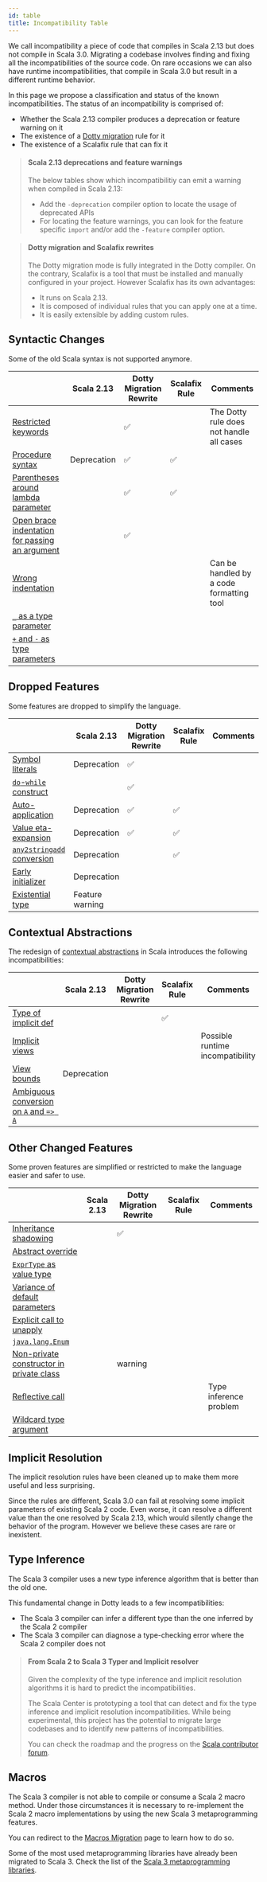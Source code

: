 ```yaml
---
id: table
title: Incompatibility Table
---
```


We call incompatibility a piece of code that compiles in Scala 2.13 but does not compile in Scala 3.0.
Migrating a codebase involves finding and fixing all the incompatibilities of the source code.
On rare occasions we can also have runtime incompatibilities, that compile in Scala 3.0 but result in a different runtime behavior.

In this page we propose a classification and status of the known incompatibilities.
The status of an incompatibility is comprised of:
 - Whether the Scala 2.13 compiler produces a deprecation or feature warning on it
 - The existence of a [Dotty migration](../dotty-rewrites.md) rule for it
 - The existence of a Scalafix rule that can fix it

> #### Scala 2.13 deprecations and feature warnings
>
> The below tables show which incompatibilitiy can emit a warning when compiled in Scala 2.13:
> - Add the `-deprecation` compiler option to locate the usage of deprecated APIs
> - For locating the feature warnings, you can look for the feature specific `import` and/or add the `-feature` compiler option.

> #### Dotty migration and Scalafix rewrites
> The Dotty migration mode is fully integrated in the Dotty compiler.
> On the contrary, Scalafix is a tool that must be installed and manually configured in your project.
> However Scalafix has its own advantages:
> - It runs on Scala 2.13.
> - It is composed of individual rules that you can apply one at a time.
> - It is easily extensible by adding custom rules.

## Syntactic Changes

Some of the old Scala syntax is not supported anymore.

||Scala 2.13|Dotty Migration Rewrite|Scalafix Rule|Comments|
|--- |--- |--- |--- |--- |
|[Restricted keywords](syntactic-changes.md#restricted-keywords)||✅||The Dotty rule does not handle all cases|
|[Procedure syntax](syntactic-changes.md#procedure-syntax)|Deprecation|✅|✅||
|[Parentheses around lambda parameter](syntactic-changes.md#parentheses-around-lambda-parameter)||✅|✅||
|[Open brace indentation for passing an argument](syntactic-changes.md#open-brace-indentation-for-passing-an-argument)||✅|||
|[Wrong indentation](syntactic-changes.md#wrong-indentation)||||Can be handled by a code formatting tool|
|[`_` as a type parameter](syntactic-changes.md#--as-a-type-parameter)|||||
|[`+` and `-` as type parameters](syntactic-changes.md#-and---as-type-parameters)|||||

## Dropped Features

Some features are dropped to simplify the language.

||Scala 2.13|Dotty Migration Rewrite|Scalafix Rule|Comments|
|--- |--- |--- |--- |--- |
|[Symbol literals](dropped-features.md#symbol-literals)|Deprecation|✅|||
|[`do`-`while` construct](dropped-features.md#do-while-construct)||✅|||
|[Auto-application](dropped-features.md#auto-application)|Deprecation|✅|✅||
|[Value eta-expansion](dropped-features.md#value-eta-expansion)|Deprecation|✅|✅||
|[`any2stringadd` conversion](dropped-features.md#any2stringadd-conversion)|Deprecation||✅||
|[Early initializer](dropped-features.md#early-initializer)|Deprecation||||
|[Existential type](dropped-features.md#existential-type)|Feature warning||||

## Contextual Abstractions

The redesign of [contextual abstractions](https://dotty.epfl.ch/docs/reference/contextual/motivation.html) in Scala introduces the following incompatibilities:

||Scala 2.13|Dotty Migration Rewrite|Scalafix Rule|Comments|
|--- |--- |--- |--- |--- |
|[Type of implicit def](contextual-abstractions.md#type-of-implicit-definition)|||✅||
|[Implicit views](contextual-abstractions.md#implicit-views)||||Possible runtime incompatibility|
|[View bounds](contextual-abstractions.md#view-bounds)|Deprecation||||
|[Ambiguous conversion on `A` and `=> A`](contextual-abstractions.md#ambiguous-conversion-on-a-and--a)|||||

## Other Changed Features

Some proven features are simplified or restricted to make the language easier and safer to use.

||Scala 2.13|Dotty Migration Rewrite|Scalafix Rule|Comments|
|--- |--- |--- |--- |--- |
|[Inheritance shadowing](other-changed-features.md#inheritance-shadowing)||✅|||
|[Abstract override](other-changed-features.md#abstract-override)|||||
|[`ExprType` as value type](other-changed-features.md#exprtype-as-value-type)|||||
|[Variance of default parameters](other-changed-features.md#variance-of-default-parameters)|||||
|[Explicit call to unapply](other-changed-features.md#explicit-call-to-unapply)|||||
|[`java.lang.Enum`](other-changed-features.md#javalangenum)|||||
|[Non-private constructor in private class](other-changed-features.md#non-private-constructor-in-private-class)||warning|||
|[Reflective call](other-changed-features.md#reflective-call)||||Type inference problem|
|[Wildcard type argument](other-changed-features.md#wildcard-type-argument)|||||


## Implicit Resolution

The implicit resolution rules have been cleaned up to make them more useful and less surprising.

Since the rules are different, Scala 3.0 can fail at resolving some implicit parameters of existing Scala 2 code.
Even worse, it can resolve a different value than the one resolved by Scala 2.13, which would silently change the behavior of the program.
However we believe these cases are rare or inexistent.

## Type Inference

The Scala 3 compiler uses a new type inference algorithm that is better than the old one.

This fundamental change in Dotty leads to a few incompatibilities:
- The Scala 3 compiler can infer a different type than the one inferred by the Scala 2 compiler
- The Scala 3 compiler can diagnose a type-checking error where the Scala 2 compiler does not

> #### From Scala 2 to Scala 3 Typer and Implicit resolver
> 
> Given the complexity of the type inference and implicit resolution algorithms it is hard to predict the incompatibilities.
> 
> The Scala Center is prototyping a tool that can detect and fix the type inference and implicit resolution incompatibilities.
> While being experimental, this project has the potential to migrate large codebases and to identify new patterns of incompatibilities.
> 
> You can check the roadmap and the progress on the [Scala contributor forum](https://contributors.scala-lang.org/t/the-scala-2-to-scala-3-typer-and-implicit-resolver/4446).

## Macros

The Scala 3 compiler is not able to compile or consume a Scala 2 macro method.
Under those circumstances it is necessary to re-implement the Scala 2 macro implementations by using the new Scala 3 metaprogramming features.

You can redirect to the [Macros Migration](../macros.md) page to learn how to do so.

Some of the most used metaprogramming libraries have already been migrated to Scala 3.
Check the list of the [Scala 3 metaprogramming libraries](../macros.md#migration-status).
